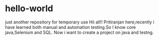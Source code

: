 # hello-world
just another repository for temporary use
Hii all!!
Pritiranjan here,recently i have learned both manual and automation testing.So I know core java,Selenium and SQL.
Now i want to create a project on java and testng.
